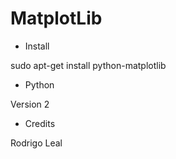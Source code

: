 # MatplotLib

* Install

sudo apt-get install python-matplotlib

* Python

Version 2

* Credits

Rodrigo Leal
